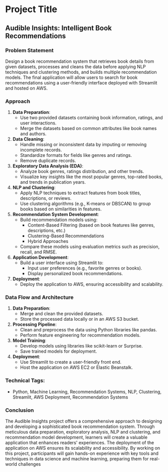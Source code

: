 # Project Title
## Audible Insights: Intelligent Book Recommendations

### Problem Statement
Design a book recommendation system that retrieves book details from given datasets, processes and cleans the data before applying NLP techniques and clustering methods, and builds multiple recommendation models. The final application will allow users to search for book recommendations using a user-friendly interface deployed with Streamlit and hosted on AWS.

### Approach
1. **Data Preparation**:
   - Use two provided datasets containing book information, ratings, and user interactions.
   - Merge the datasets based on common attributes like book names and authors.
2. **Data Cleaning**:
   - Handle missing or inconsistent data by imputing or removing incomplete records.
   - Standardize formats for fields like genres and ratings.
   - Remove duplicate records.
3. **Exploratory Data Analysis (EDA)**:
   - Analyze book genres, ratings distribution, and other trends.
   - Visualize key insights like the most popular genres, top-rated books, and trends in publication years.
4. **NLP and Clustering**:
   - Apply NLP techniques to extract features from book titles, descriptions, or reviews.
   - Use clustering algorithms (e.g., K-means or DBSCAN) to group books based on similarities in features.
5. **Recommendation System Development**:
   - Build recommendation models using:
     - Content-Based Filtering (based on book features like genres, descriptions, etc.)
     - Clustering-Based Recommendations
     - Hybrid Approaches
   - Compare these models using evaluation metrics such as precision, recall, and RMSE.
6. **Application Development**:
   - Build a user interface using Streamlit to:
     - Input user preferences (e.g., favorite genres or books).
     - Display personalized book recommendations.
7. **Deployment**:
   - Deploy the application to AWS, ensuring accessibility and scalability.

### Data Flow and Architecture
1. **Data Preparation**:
   - Merge and clean the provided datasets.
   - Store the processed data locally or in an AWS S3 bucket.
2. **Processing Pipeline**:
   - Clean and preprocess the data using Python libraries like pandas.
   - Perform feature engineering for recommendation models.
3. **Model Training**:
   - Develop models using libraries like scikit-learn or Surprise.
   - Save trained models for deployment.
4. **Deployment**:
   - Use Streamlit to create a user-friendly front end.
   - Host the application on AWS EC2 or Elastic Beanstalk.

### Technical Tags: 
- Python, Machine Learning, Recommendation Systems, NLP, Clustering, Streamlit, AWS Deployment, Recommendation Systems


### Conclusion
The Audible Insights project offers a comprehensive approach to designing and developing a sophisticated book recommendation system. Through meticulous data preparation, exploratory analysis, NLP and clustering, and recommendation model development, learners will create a valuable application that enhances readers' experiences. The deployment of the application on AWS ensures its scalability and accessibility. By working on this project, participants will gain hands-on experience with key tools and techniques in data science and machine learning, preparing them for real-world challenges
